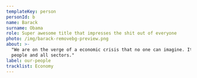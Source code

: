 ```yaml
---
templateKey: person
personId: b
name: Barack
surname: Obama
role: Super awesome title that impresses the shit out of everyone
photo: /img/barack-removebg-preview.png
about: >-
  "We are on the verge of a economic crisis that no one can imagine. It hits all
  people and all sectors."
label: our-people
tracklist: Economy
---
```

